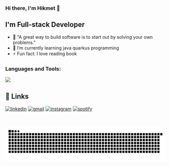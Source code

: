 ### Hi there, I'm Hikmet 👋

## I'm Full-stack Developer
- 🚀 "A great way to build software is to start out by solving your own problems."
- 🌱 I’m currently learning java quarkus programming
- ⚡ Fun fact: I love reading book

### Languages and Tools:

<p>
  <a href="https://skillicons.dev">
    <img src="https://skillicons.dev/icons?i=linux,git,docker,vscode,idea,js,ts,nodejs,react,redux,spring,maven,python,fastapi,mongo,postgres,redis,kafka" />
  </a>
</p>

## 🔗 Links

[![linkedin](https://img.shields.io/badge/LinkedIn-0077B5?style=for-the-badge&logo=LinkedIn&logoColor=white)](https://linkedin.com/in/hikmetkutuk)
[![gmail](https://img.shields.io/badge/Gmail-D14836?style=for-the-badge&logo=Gmail&logoColor=white)](mailto:hikmetkutuk@gmail.com)
[![instagram](https://img.shields.io/badge/Instagram-E4405F?style=for-the-badge&logo=instagram&logoColor=white)](https://instagram.com/hikmetkutuk)
[![spotify](https://img.shields.io/badge/Spotify-1DB954?style=for-the-badge&logo=spotify&logoColor=white)](https://open.spotify.com/playlist/42xezvvXbFMZHrXPpw2YYH?si=c69d2ee5d7dc4870)

<br />
<br />

[instagram]: https://instagram.com/hikmetkutuk
[linkedin]: https://linkedin.com/in/hikmetkutuk
[spotify]: https://open.spotify.com/playlist/42xezvvXbFMZHrXPpw2YYH?si=c69d2ee5d7dc4870

<picture>
  <source media="(prefers-color-scheme: dark)" srcset="https://raw.githubusercontent.com/hikmetkutuk/hikmetkutuk/output/github-contribution-grid-snake-dark.svg">
  <source media="(prefers-color-scheme: light)" srcset="https://raw.githubusercontent.com/hikmetkutuk/hikmetkutuk/output/github-contribution-grid-snake.svg">
  <img alt="github contribution grid snake animation" src="https://raw.githubusercontent.com/hikmetkutuk/hikmetkutuk/output/github-contribution-grid-snake.svg">
</picture>
